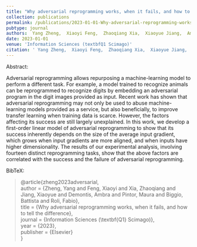 ```yaml
---
title: "Why adversarial reprogramming works, when it fails, and how to tell the difference"
collection: publications
permalink: /publications/2023-01-01-Why-adversarial-reprogramming-works-when-it-fails-and-how-to-tell-the-difference
pubtype: journal
authors:  Yang Zheng,  Xiaoyi Feng,  Zhaoqiang Xia,  Xiaoyue Jiang,  Ambra Demontis,  Maura Pintor,  Battista Biggio,  Fabio Roli
date: 2023-01-01
venue: 'Information Sciences (textbfQ1 Scimago)'
citation: ' Yang Zheng,  Xiaoyi Feng,  Zhaoqiang Xia,  Xiaoyue Jiang,  Ambra Demontis,  Maura Pintor,  Battista Biggio,  Fabio Roli, &quot;Why adversarial reprogramming works, when it fails, and how to tell the difference.&quot; Information Sciences (textbfQ1 Scimago), 2023.'
---
```

Abstract:

Adversarial reprogramming allows repurposing a machine-learning model to perform a different task. For example, a model trained to recognize animals can be reprogrammed to recognize digits by embedding an adversarial program in the digit images provided as input. Recent work has shown that adversarial reprogramming may not only be used to abuse machine-learning models provided as a service, but also beneficially, to improve transfer learning when training data is scarce. However, the factors affecting its success are still largely unexplained. In this work, we develop a first-order linear model of adversarial reprogramming to show that its success inherently depends on the size of the average input gradient, which grows when input gradients are more aligned, and when inputs have higher dimensionality. The results of our experimental analysis, involving fourteen distinct reprogramming tasks, show that the above factors are correlated with the success and the failure of adversarial reprogramming.

BibTeX: 
>@article{zheng2023adversarial,<br>    author = {Zheng, Yang and Feng, Xiaoyi and Xia, Zhaoqiang and Jiang, Xiaoyue and Demontis, Ambra and Pintor, Maura and Biggio, Battista and Roli, Fabio},<br>    title = {Why adversarial reprogramming works, when it fails, and how to tell the difference},<br>    journal = {Information Sciences (\textbf{Q1} Scimago)},<br>    year = {2023},<br>    publisher = {Elsevier}<br>}<br>